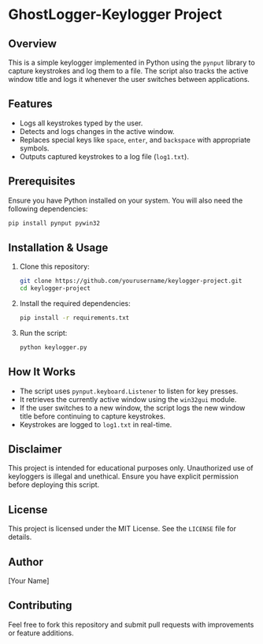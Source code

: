 #  GhostLogger-Keylogger Project

## Overview
This is a simple keylogger implemented in Python using the `pynput` library to capture keystrokes and log them to a file. The script also tracks the active window title and logs it whenever the user switches between applications.

## Features
- Logs all keystrokes typed by the user.
- Detects and logs changes in the active window.
- Replaces special keys like `space`, `enter`, and `backspace` with appropriate symbols.
- Outputs captured keystrokes to a log file (`log1.txt`).

## Prerequisites
Ensure you have Python installed on your system. You will also need the following dependencies:

```sh
pip install pynput pywin32
```

## Installation & Usage
1. Clone this repository:
   ```sh
   git clone https://github.com/yourusername/keylogger-project.git
   cd keylogger-project
   ```
2. Install the required dependencies:
   ```sh
   pip install -r requirements.txt
   ```
3. Run the script:
   ```sh
   python keylogger.py
   ```

## How It Works
- The script uses `pynput.keyboard.Listener` to listen for key presses.
- It retrieves the currently active window using the `win32gui` module.
- If the user switches to a new window, the script logs the new window title before continuing to capture keystrokes.
- Keystrokes are logged to `log1.txt` in real-time.

## Disclaimer
This project is intended for educational purposes only. Unauthorized use of keyloggers is illegal and unethical. Ensure you have explicit permission before deploying this script.

## License
This project is licensed under the MIT License. See the `LICENSE` file for details.

## Author
[Your Name]

## Contributing
Feel free to fork this repository and submit pull requests with improvements or feature additions.
